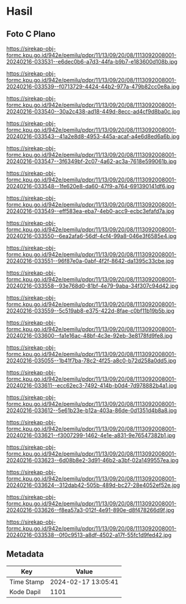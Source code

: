 # Hasil

## Foto C Plano

https://sirekap-obj-formc.kpu.go.id/942e/pemilu/pdpr/11/13/09/20/08/1113092008001-20240216-033531--e6dec0b6-a7d3-44fa-b9b7-e183600d108b.jpg

https://sirekap-obj-formc.kpu.go.id/942e/pemilu/pdpr/11/13/09/20/08/1113092008001-20240216-033539--f0713729-4424-44b2-977a-479b82cc0e8a.jpg

https://sirekap-obj-formc.kpu.go.id/942e/pemilu/pdpr/11/13/09/20/08/1113092008001-20240216-033540--30a2c438-ad18-449d-8ecc-ad4cf9d8ba0c.jpg

https://sirekap-obj-formc.kpu.go.id/942e/pemilu/pdpr/11/13/09/20/08/1113092008001-20240216-033543--41a2e8d8-4953-445a-acaf-a4e6d8ed6a6b.jpg

https://sirekap-obj-formc.kpu.go.id/942e/pemilu/pdpr/11/13/09/20/08/1113092008001-20240216-033547--3f6349bf-2c07-4a62-ac3a-7618e599061b.jpg

https://sirekap-obj-formc.kpu.go.id/942e/pemilu/pdpr/11/13/09/20/08/1113092008001-20240216-033548--1fe620e8-da60-47f9-a764-691390141df6.jpg

https://sirekap-obj-formc.kpu.go.id/942e/pemilu/pdpr/11/13/09/20/08/1113092008001-20240216-033549--eff583ea-eba7-4eb0-acc9-ecbc3efafd7a.jpg

https://sirekap-obj-formc.kpu.go.id/942e/pemilu/pdpr/11/13/09/20/08/1113092008001-20240216-033550--6ea2afa6-56df-4cf4-99a8-046e3f6585e4.jpg

https://sirekap-obj-formc.kpu.go.id/942e/pemilu/pdpr/11/13/09/20/08/1113092008001-20240216-033551--96f87e0a-0abf-4f2f-8642-da1395c33cbe.jpg

https://sirekap-obj-formc.kpu.go.id/942e/pemilu/pdpr/11/13/09/20/08/1113092008001-20240216-033558--93e768d0-81bf-4e79-9aba-34f307c94d42.jpg

https://sirekap-obj-formc.kpu.go.id/942e/pemilu/pdpr/11/13/09/20/08/1113092008001-20240216-033559--5c519ab8-e375-422d-8fae-c0bf11b19b5b.jpg

https://sirekap-obj-formc.kpu.go.id/942e/pemilu/pdpr/11/13/09/20/08/1113092008001-20240216-033600--fa1e16ac-48bf-4c3e-92eb-3e8178fd9fe8.jpg

https://sirekap-obj-formc.kpu.go.id/942e/pemilu/pdpr/11/13/09/20/08/1113092008001-20240216-035055--1b41f7ba-78c2-4f25-a8c0-b72d258a0dd5.jpg

https://sirekap-obj-formc.kpu.go.id/942e/pemilu/pdpr/11/13/09/20/08/1113092008001-20240216-033611--ecc62ec3-7492-414b-b0d4-7d978882b4a1.jpg

https://sirekap-obj-formc.kpu.go.id/942e/pemilu/pdpr/11/13/09/20/08/1113092008001-20240216-033612--5e61b23e-b12a-403a-86de-0d1351d4b8a8.jpg

https://sirekap-obj-formc.kpu.go.id/942e/pemilu/pdpr/11/13/09/20/08/1113092008001-20240216-033621--f3007299-1462-4e1e-a831-9e76547382b1.jpg

https://sirekap-obj-formc.kpu.go.id/942e/pemilu/pdpr/11/13/09/20/08/1113092008001-20240216-033623--6d08b8e2-3d91-46b2-a3bf-02a1499557ea.jpg

https://sirekap-obj-formc.kpu.go.id/942e/pemilu/pdpr/11/13/09/20/08/1113092008001-20240216-033624--312dab42-505b-489d-bc27-28e4052ef52e.jpg

https://sirekap-obj-formc.kpu.go.id/942e/pemilu/pdpr/11/13/09/20/08/1113092008001-20240216-033626--f8ea57a3-012f-4e91-890e-d8f478266d9f.jpg

https://sirekap-obj-formc.kpu.go.id/942e/pemilu/pdpr/11/13/09/20/08/1113092008001-20240216-033538--0f0c9513-a8df-4502-a17f-55fc1d9fed42.jpg


## Metadata

| Key        | Value               |
| ---------- | ------------------- |
| Time Stamp | 2024-02-17 13:05:41 |
| Kode Dapil | 1101                |



